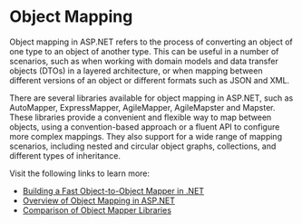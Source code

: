 # Object Mapping

Object mapping in ASP.NET refers to the process of converting an object of one type to an object of another type. This can be useful in a number of scenarios, such as when working with domain models and data transfer objects (DTOs) in a layered architecture, or when mapping between different versions of an object or different formats such as JSON and XML.

There are several libraries available for object mapping in ASP.NET, such as AutoMapper, ExpressMapper, AgileMapper, AgileMapster and Mapster. These libraries provide a convenient and flexible way to map between objects, using a convention-based approach or a fluent API to configure more complex mappings. They also support for a wide range of mapping scenarios, including nested and circular object graphs, collections, and different types of inheritance.

Visit the following links to learn more:

- [Building a Fast Object-to-Object Mapper in .NET](https://www.twilio.com/blog/building-blazing-fast-object-mapper-c-sharp-net-core)
- [Overview of Object Mapping in ASP.NET](https://docs.abp.io/en/abp/latest/Object-To-Object-Mapping)
- [Comparison of Object Mapper Libraries](https://www.simplilearn.com/tutorials/asp-dot-net-tutorial/automapper-in-c-sharp)
